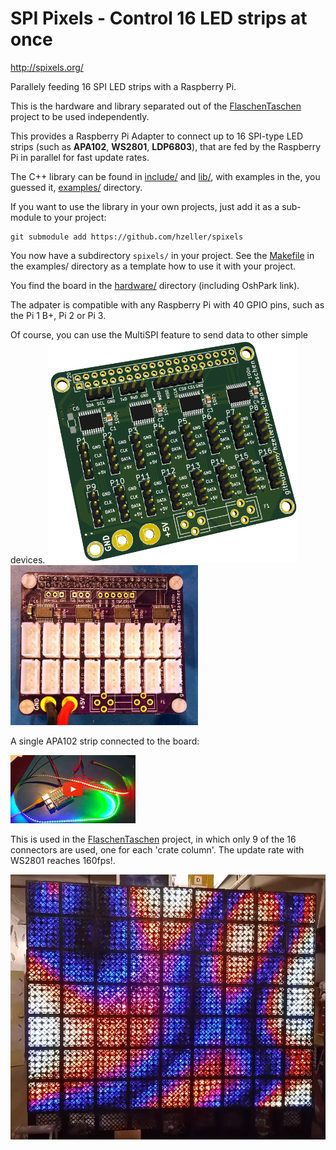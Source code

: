 SPI Pixels - Control 16 LED strips at once
==========================================
http://spixels.org/

Parallely feeding 16 SPI LED strips with a Raspberry Pi.

This is the hardware and library separated out of the [FlaschenTaschen] project
to be used independently.

This provides a Raspberry Pi Adapter to connect up to 16 SPI-type LED strips
(such as **APA102**, **WS2801**, **LDP6803**), that are fed by the Raspberry Pi
in parallel for fast update rates.

The C++ library can be found in [include/](./include) and
[lib/](./lib), with examples in the, you guessed it,
[examples/](./examples) directory.

If you want to use the library in your own projects, just add it as a
sub-module to your project:

```
git submodule add https://github.com/hzeller/spixels
```

You now have a subdirectory `spixels/` in your project. See
the [Makefile](./examples/Makefile) in the examples/ directory as a
template how to use it with your project.

You find the board in the [hardware/](./hardware) directory (including OshPark
link).

The adpater is compatible with any Raspberry Pi with 40 GPIO pins, such as the
Pi 1 B+, Pi 2 or Pi 3.

Of course, you can use the MultiSPI feature to send data to other simple
devices.
<a href="hardware/"><img src="img/pi-adapter-pcb.png" width="400px"></a>
<a href="img/pi-adapter-irl.jpg"><img src="img/pi-adapter-irl.jpg" width="300px"></a>


A single APA102 strip connected to the board:

[![Spixels simple][run-vid]](http://youtu.be/HAbR64yrjUk)

This is used in the [FlaschenTaschen] project, in which only 9 of the 16
connectors are used, one for each 'crate column'. The update rate with
WS2801 reaches 160fps!.

![](img/flaschen-taschen.jpg)

[FlaschenTaschen]: https://github.com/hzeller/flaschen-taschen
[run-vid]: ./img/spixels-video.jpg
